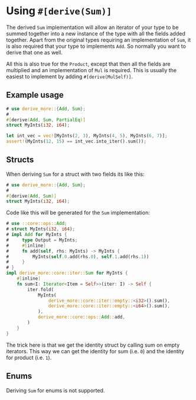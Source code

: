 # Using `#[derive(Sum)]`

The derived `Sum` implementation will allow an iterator of your type to be
summed together into a new instance of the type with all the fields added
together. Apart from the original types requiring an implementation of `Sum`, it
is also required that your type to implements `Add`. So normally you want to
derive that one as well.

All this is also true for the `Product`, except that then all the fields are
multiplied and an implementation of `Mul` is required. This is usually the
easiest to implement by adding `#[derive(MulSelf)]`.




## Example usage

```rust
# use derive_more::{Add, Sum};
#
#[derive(Add, Sum, PartialEq)]
struct MyInts(i32, i64);

let int_vec = vec![MyInts(2, 3), MyInts(4, 5), MyInts(6, 7)];
assert!(MyInts(12, 15) == int_vec.into_iter().sum());
```




## Structs

When deriving `Sum` for a struct with two fields its like this:

```rust
# use derive_more::{Add, Sum};
#
#[derive(Add, Sum)]
struct MyInts(i32, i64);
```

Code like this will be generated for the `Sum` implementation:

```rust
# use ::core::ops::Add;
# struct MyInts(i32, i64);
# impl Add for MyInts {
#     type Output = MyInts;
#     #[inline]
#     fn add(self, rhs: MyInts) -> MyInts {
#         MyInts(self.0.add(rhs.0), self.1.add(rhs.1))
#     }
# }
impl derive_more::core::iter::Sum for MyInts {
    #[inline]
    fn sum<I: Iterator<Item = Self>>(iter: I) -> Self {
        iter.fold(
            MyInts(
                derive_more::core::iter::empty::<i32>().sum(),
                derive_more::core::iter::empty::<i64>().sum(),
            ),
            derive_more::core::ops::Add::add,
        )
    }
}
```

The trick here is that we get the identity struct by calling sum on empty
iterators.
This way we can get the identity for sum (i.e. `0`) and the identity for product
(i.e. `1`).




## Enums

Deriving `Sum` for enums is not supported.
